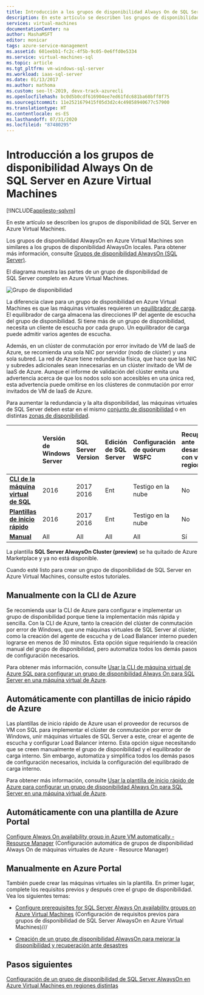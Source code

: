 ```yaml
---
title: Introducción a los grupos de disponibilidad Always On de SQL Server
description: En este artículo se describen los grupos de disponibilidad AlwaysOn de SQL Server en Azure Virtual Machines.
services: virtual-machines
documentationCenter: na
author: MashaMSFT
editor: monicar
tags: azure-service-management
ms.assetid: 601eebb1-fc2c-4f5b-9c05-0e6ffd0e5334
ms.service: virtual-machines-sql
ms.topic: article
ms.tgt_pltfrm: vm-windows-sql-server
ms.workload: iaas-sql-server
ms.date: 01/13/2017
ms.author: mathoma
ms.custom: seo-lt-2019, devx-track-azurecli
ms.openlocfilehash: bc0d5b0cdf616904ee7ed61fdc681ba60bff8f75
ms.sourcegitcommit: 11e2521679415f05d3d2c4c49858940677c57900
ms.translationtype: HT
ms.contentlocale: es-ES
ms.lasthandoff: 07/31/2020
ms.locfileid: "87480295"
---
```

# <a name="introducing-sql-server-always-on-availability-groups-on-azure-virtual-machines"></a>Introducción a los grupos de disponibilidad Always On de SQL Server en Azure Virtual Machines

[!INCLUDE[appliesto-sqlvm](../../includes/appliesto-sqlvm.md)]

En este artículo se describen los grupos de disponibilidad de SQL Server en Azure Virtual Machines. 

Los grupos de disponibilidad AlwaysOn en Azure Virtual Machines son similares a los grupos de disponibilidad AlwaysOn locales. Para obtener más información, consulte [Grupos de disponibilidad AlwaysOn (SQL Server)](https://msdn.microsoft.com/library/hh510230.aspx). 

El diagrama muestra las partes de un grupo de disponibilidad de SQL Server completo en Azure Virtual Machines.

![Grupo de disponibilidad](./media/availability-group-overview/00-EndstateSampleNoELB.png)

La diferencia clave para un grupo de disponibilidad en Azure Virtual Machines es que las máquinas virtuales requieren un [equilibrador de carga](../../../load-balancer/load-balancer-overview.md). El equilibrador de carga almacena las direcciones IP del agente de escucha del grupo de disponibilidad. Si tiene más de un grupo de disponibilidad, necesita un cliente de escucha por cada grupo. Un equilibrador de carga puede admitir varios agentes de escucha.

Además, en un clúster de conmutación por error invitado de VM de IaaS de Azure, se recomienda una sola NIC por servidor (nodo de clúster) y una sola subred. La red de Azure tiene redundancia física, que hace que las NIC y subredes adicionales sean innecesarias en un clúster invitado de VM de IaaS de Azure. Aunque el informe de validación del clúster emita una advertencia acerca de que los nodos solo son accesibles en una única red, esta advertencia puede omitirse en los clústeres de conmutación por error invitados de VM de IaaS de Azure. 

Para aumentar la redundancia y la alta disponibilidad, las máquinas virtuales de SQL Server deben estar en el mismo [conjunto de disponibilidad](availability-group-manually-configure-prerequisites-tutorial.md#create-availability-sets) o en distintas [zonas de disponibilidad](/azure/availability-zones/az-overview). 

|  | Versión de Windows Server | SQL Server Version | Edición de SQL Server | Configuración de quórum WSFC | Recuperación ante desastres con varias regiones | Compatibilidad con varias subredes | Compatibilidad con un dominio de aplicación existente | Recuperación ante desastres con la misma región multizona | Compatibilidad de Dist-AG sin ningún dominio de AD | Compatibilidad de Dist-AG sin ningún clúster |  
| :------ | :-----| :-----| :-----| :-----| :-----| :-----| :-----| :-----| :-----| :-----|
| **[CLI de la máquina virtual de SQL](availability-group-az-cli-configure.md)** | 2016 | 2017 </br>2016   | Ent | Testigo en la nube | No | Sí | Sí | Sí | No | No |
| **[Plantillas de inicio rápido](availability-group-quickstart-template-configure.md)** | 2016 | 2017</br>2016  | Ent | Testigo en la nube | No | Sí | Sí | Sí | No | No |
| **[Manual](availability-group-manually-configure-prerequisites-tutorial.md)** | All | All | All | All | Sí | Sí | Sí | Sí | Sí | Sí |

La plantilla **SQL Server AlwaysOn Cluster (preview)** se ha quitado de Azure Marketplace y ya no está disponible. 

Cuando esté listo para crear un grupo de disponibilidad de SQL Server en Azure Virtual Machines, consulte estos tutoriales.

## <a name="manually-with-azure-cli"></a>Manualmente con la CLI de Azure

Se recomienda usar la CLI de Azure para configurar e implementar un grupo de disponibilidad porque tiene la implementación más rápida y sencilla. Con la CLI de Azure, tanto la creación del clúster de conmutación por error de Windows, que une máquinas virtuales de SQL Server al clúster, como la creación del agente de escucha y de Load Balancer interno pueden lograrse en menos de 30 minutos. Esta opción sigue requiriendo la creación manual del grupo de disponibilidad, pero automatiza todos los demás pasos de configuración necesarios. 

Para obtener más información, consulte [Usar la CLI de máquina virtual de Azure SQL para configurar un grupo de disponibilidad Always On para SQL Server en una máquina virtual de Azure](availability-group-az-cli-configure.md). 

## <a name="automatically-with-azure-quickstart-templates"></a>Automáticamente con plantillas de inicio rápido de Azure

Las plantillas de inicio rápido de Azure usan el proveedor de recursos de VM con SQL para implementar el clúster de conmutación por error de Windows, unir máquinas virtuales de SQL Server a este, crear el agente de escucha y configurar Load Balancer interno. Esta opción sigue necesitando que se creen manualmente el grupo de disponibilidad y el equilibrador de carga interno. Sin embargo, automatiza y simplifica todos los demás pasos de configuración necesarios, incluida la configuración del equilibrado de carga interno. 

Para obtener más información, consulte [Usar la plantilla de inicio rápido de Azure para configurar un grupo de disponibilidad Always On para SQL Server en una máquina virtual de Azure](availability-group-quickstart-template-configure.md).


## <a name="automatically-with-an-azure-portal-template"></a>Automáticamente con una plantilla de Azure Portal

[Configure Always On availability group in Azure VM automatically - Resource Manager](availability-group-azure-marketplace-template-configure.md) (Configuración automática de grupos de disponibilidad Always On de máquinas virtuales de Azure - Resource Manager)


## <a name="manually-in-the-azure-portal"></a>Manualmente en Azure Portal

También puede crear las máquinas virtuales sin la plantilla. En primer lugar, complete los requisitos previos y después cree el grupo de disponibilidad. Vea los siguientes temas: 

- [Configure prerequisites for SQL Server Always On availability groups on Azure Virtual Machines](availability-group-manually-configure-prerequisites-tutorial.md) (Configuración de requisitos previos para grupos de disponibilidad de SQL Server AlwaysOn en Azure Virtual Machines)///

- [Creación de un grupo de disponibilidad AlwaysOn para mejorar la disponibilidad y recuperación ante desastres](availability-group-manually-configure-tutorial.md)

## <a name="next-steps"></a>Pasos siguientes

[Configuración de un grupo de disponibilidad de SQL Server AlwaysOn en Azure Virtual Machines en regiones distintas](availability-group-manually-configure-multiple-regions.md)

